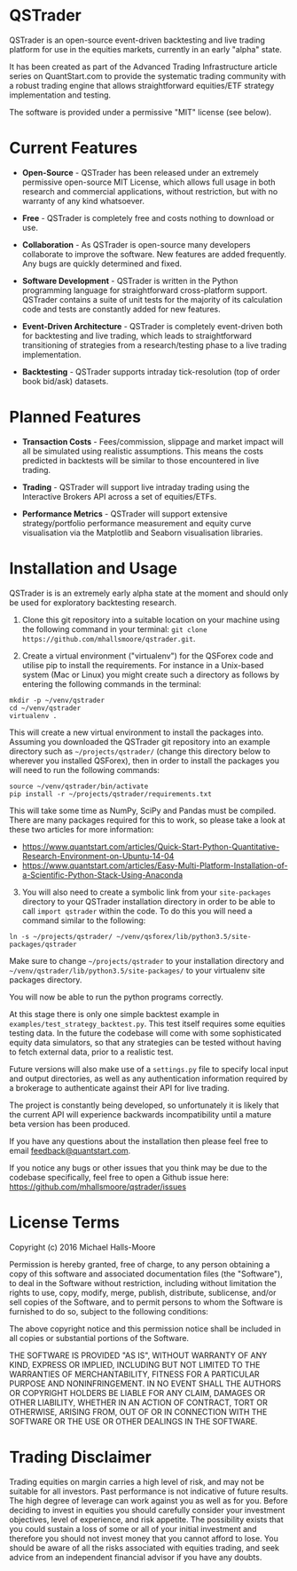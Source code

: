 # QSTrader

QSTrader is an open-source event-driven backtesting and live trading platform for use in the equities markets, currently in an early "alpha" state.

It has been created as part of the Advanced Trading Infrastructure article series on QuantStart.com to provide the systematic trading community with a robust trading engine that allows straightforward equities/ETF strategy implementation and testing. 

The software is provided under a permissive "MIT" license (see below).

# Current Features

* **Open-Source** - QSTrader has been released under an extremely permissive open-source MIT License, which allows full usage in both research and commercial applications, without restriction, but with no warranty of any kind whatsoever.

* **Free** - QSTrader is completely free and costs nothing to download or use.

* **Collaboration** - As QSTrader is open-source many developers collaborate to improve the software. New features are added frequently. Any bugs are quickly determined and fixed.

* **Software Development** - QSTrader is written in the Python programming language for straightforward cross-platform support. QSTrader contains a suite of unit tests for the majority of its calculation code and tests are constantly added for new features.

* **Event-Driven Architecture** - QSTrader is completely event-driven both for backtesting and live trading, which leads to straightforward transitioning of strategies from a research/testing phase to a live trading implementation.

* **Backtesting** - QSTrader supports intraday tick-resolution (top of order book bid/ask) datasets.

# Planned Features

* **Transaction Costs** - Fees/commission, slippage and market impact will all be simulated using realistic assumptions. This means the costs predicted in backtests will be similar to those encountered in live trading.

* **Trading** - QSTrader will support live intraday trading using the Interactive Brokers API across a set of equities/ETFs.

* **Performance Metrics** - QSTrader will support extensive strategy/portfolio performance measurement and equity curve visualisation via the Matplotlib and Seaborn visualisation libraries.

# Installation and Usage

QSTrader is is an extremely early alpha state at the moment and should only be used for exploratory backtesting research. 

1) Clone this git repository into a suitable location on your machine using the following command in your terminal: ```git clone https://github.com/mhallsmoore/qstrader.git```.

2) Create a virtual environment ("virtualenv") for the QSForex code and utilise pip to install the requirements. For instance in a Unix-based system (Mac or Linux) you might create such a directory as follows by entering the following commands in the terminal:

```
mkdir -p ~/venv/qstrader
cd ~/venv/qstrader
virtualenv .
```

This will create a new virtual environment to install the packages into. Assuming you downloaded the QSTrader git repository into an example directory such as ```~/projects/qstrader/``` (change this directory below to wherever you installed QSForex), then in order to install the packages you will need to run the following commands:

```
source ~/venv/qstrader/bin/activate
pip install -r ~/projects/qstrader/requirements.txt
```

This will take some time as NumPy, SciPy and Pandas must be compiled. There are many packages required for this to work, so please take a look at these two articles for more information:

* https://www.quantstart.com/articles/Quick-Start-Python-Quantitative-Research-Environment-on-Ubuntu-14-04
* https://www.quantstart.com/articles/Easy-Multi-Platform-Installation-of-a-Scientific-Python-Stack-Using-Anaconda

3) You will also need to create a symbolic link from your ```site-packages``` directory to your QSTrader installation directory in order to be able to call ```import qstrader``` within the code. To do this you will need a command similar to the following:

```
ln -s ~/projects/qstrader/ ~/venv/qsforex/lib/python3.5/site-packages/qstrader
```

Make sure to change ```~/projects/qstrader``` to your installation directory and ```~/venv/qstrader/lib/python3.5/site-packages/``` to your virtualenv site packages directory.

You will now be able to run the python programs correctly.

At this stage there is only one simple backtest example in ```examples/test_strategy_backtest.py```. This test itself requires some equities testing data. In the future the codebase will come with some sophisticated equity data simulators, so that any strategies can be tested without having to fetch external data, prior to a realistic test.

Future versions will also make use of a ```settings.py``` file to specify local input and output directories, as well as any authentication information required by a brokerage to authenticate against their API for live trading.

The project is constantly being developed, so unfortunately it is likely that the current API will experience backwards incompatibility until a mature beta version has been produced.

If you have any questions about the installation then please feel free to email feedback@quantstart.com.

If you notice any bugs or other issues that you think may be due to the codebase specifically, feel free to open a Github issue here: https://github.com/mhallsmoore/qstrader/issues

# License Terms

Copyright (c) 2016 Michael Halls-Moore

Permission is hereby granted, free of charge, to any person obtaining a copy of this software and associated documentation files (the "Software"), to deal in the Software without restriction, including without limitation the rights to use, copy, modify, merge, publish, distribute, sublicense, and/or sell copies of the Software, and to permit persons to whom the Software is furnished to do so, subject to the following conditions:

The above copyright notice and this permission notice shall be included in all copies or substantial portions of the Software.

THE SOFTWARE IS PROVIDED "AS IS", WITHOUT WARRANTY OF ANY KIND, EXPRESS OR IMPLIED, INCLUDING BUT NOT LIMITED TO THE WARRANTIES OF MERCHANTABILITY, FITNESS FOR A PARTICULAR PURPOSE AND NONINFRINGEMENT. IN NO EVENT SHALL THE AUTHORS OR COPYRIGHT HOLDERS BE LIABLE FOR ANY CLAIM, DAMAGES OR OTHER LIABILITY, WHETHER IN AN ACTION OF CONTRACT, TORT OR OTHERWISE, ARISING FROM, OUT OF OR IN CONNECTION WITH THE SOFTWARE OR THE USE OR OTHER DEALINGS IN THE SOFTWARE.

# Trading Disclaimer

Trading equities on margin carries a high level of risk, and may not be suitable for all investors. Past performance is not indicative of future results. The high degree of leverage can work against you as well as for you. Before deciding to invest in equities you should carefully consider your investment objectives, level of experience, and risk appetite. The possibility exists that you could sustain a loss of some or all of your initial investment and therefore you should not invest money that you cannot afford to lose. You should be aware of all the risks associated with equities trading, and seek advice from an independent financial advisor if you have any doubts.
